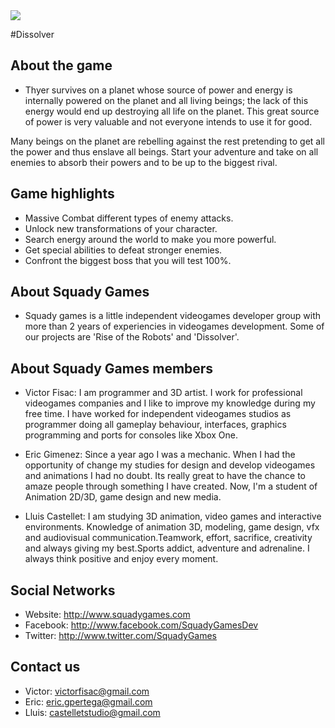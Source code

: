 <img src="https://github.com/victorfisac/Dissolver/blob/master/source/Assets/Project%20Resources/Textures/UI/ui_dissolver_outline.png" >

#Dissolver

About the game
-----

- Thyer survives on a planet whose source of power and energy is internally powered on the planet and all living beings; the lack of this energy would end up destroying all life on the planet. This great source of power is very valuable and not everyone intends to use it for good. 

Many beings on the planet are rebelling against the rest pretending to get all the power and thus enslave all beings. Start your adventure and take on all enemies to absorb their powers and to be up to the biggest rival.

Game highlights
-----

- Massive Combat different types of enemy attacks.
- Unlock new transformations of your character.
- Search energy around the world to make you more powerful.
- Get special abilities to defeat stronger enemies.
- Confront the biggest boss that you will test 100%.

About Squady Games
-----

- Squady games is a little independent videogames developer group with more than 2 years of experiencies in videogames development. Some of our projects are 'Rise of the Robots' and 'Dissolver'.

About Squady Games members
-----

- Victor Fisac: I am programmer and 3D artist. I work for professional videogames companies and I like to improve my knowledge during my free time. I have worked for independent videogames studios as programmer doing all gameplay behaviour, interfaces, graphics programming and ports for consoles like Xbox One.

- Eric Gimenez: Since a year ago I was a mechanic. When I had the opportunity of change my studies for design and develop videogames and animations I had no doubt. Its really great to have the chance to amaze people through something I have created. Now, I'm a student of Animation 2D/3D, game design and new media. 

- Lluis Castellet: I am studying 3D animation, video games and interactive environments. Knowledge of animation 3D, modeling, game design, vfx and audiovisual communication.Teamwork, effort, sacrifice, creativity and always giving my best.Sports addict, adventure and adrenaline. I always think positive and enjoy every moment.

Social Networks
-----

- Website: 	http://www.squadygames.com
- Facebook: 	http://www.facebook.com/SquadyGamesDev
- Twitter:	http://www.twitter.com/SquadyGames

Contact us
-----

- Victor: victorfisac@gmail.com
- Eric:   eric.gpertega@gmail.com
- Lluis:  castelletstudio@gmail.com
